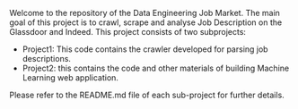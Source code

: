 Welcome to the repository of the Data Engineering Job Market. The main goal of this project is to crawl, scrape and analyse Job Description on the Glassdoor and Indeed.
This project consists of two subprojects:
* Project1: This code contains the crawler developed for parsing job descriptions.
* Project2: this contains the code and other materials of building Machine Learning web application.

Please refer to the README.md file of each sub-project for further details.
